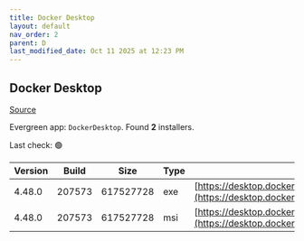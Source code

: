 ```yaml
---
title: Docker Desktop
layout: default
nav_order: 2
parent: D
last_modified_date: Oct 11 2025 at 12:23 PM
---
```


## Docker Desktop

[Source](https://www.docker.com/products/docker-desktop/)

Evergreen app: `DockerDesktop`. Found **2** installers.

Last check: 🟢

| Version | Build  | Size      | Type | URI                                                                                                                                                                    |
| ------- | ------ | --------- | ---- | ---------------------------------------------------------------------------------------------------------------------------------------------------------------------- |
| 4.48.0  | 207573 | 617527728 | exe  | [https://desktop.docker.com/win/main/amd64/207573/Docker%20Desktop%20Installer.exe](https://desktop.docker.com/win/main/amd64/207573/Docker%20Desktop%20Installer.exe) |
| 4.48.0  | 207573 | 617527728 | msi  | [https://desktop.docker.com/win/main/amd64/207573/DockerDesktop.msi](https://desktop.docker.com/win/main/amd64/207573/DockerDesktop.msi)                               |
